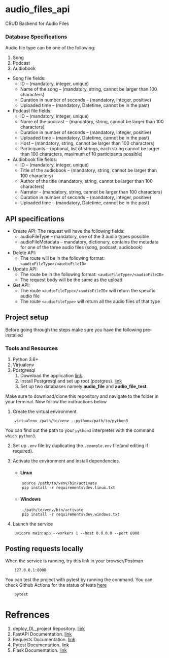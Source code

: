 # audio_files_api
CRUD Backend for Audio Files

### Database Specifications
Audio file type can be one of the following:
1. Song
2. Podcast
3. Audiobook

- Song file fields:
    - ID – (mandatory, integer, unique)
    - Name of the song – (mandatory, string, cannot be larger than 100
    characters)
    - Duration in number of seconds – (mandatory, integer, positive)
    - Uploaded time – (mandatory, Datetime, cannot be in the past)
- Podcast file fields:
    - ID – (mandatory, integer, unique)
    - Name of the podcast – (mandatory, string, cannot be larger than 100
    characters)
    - Duration in number of seconds – (mandatory, integer, positive)
    - Uploaded time – (mandatory, Datetime, cannot be in the past)
    - Host – (mandatory, string, cannot be larger than 100 characters)
    - Participants – (optional, list of strings, each string cannot be larger than
    100 characters, maximum of 10 participants possible)
- Audiobook file fields:
    - ID – (mandatory, integer, unique)
    - Title of the audiobook – (mandatory, string, cannot be larger than 100
    characters)
    - Author of the title (mandatory, string, cannot be larger than 100
    characters)
    - Narrator - (mandatory, string, cannot be larger than 100 characters)
    - Duration in number of seconds – (mandatory, integer, positive)
    - Uploaded time – (mandatory, Datetime, cannot be in the past)


## API specifications
- Create API: The request will have the following fields:
    - audioFileType – mandatory, one of the 3 audio types possible
    - audioFileMetadata – mandatory, dictionary, contains the metadata for one of the three audio files (song, podcast, audiobook)
- Delete API:
    - The route will be in the following format: `<audioFileType>/<audioFileID>`
- Update API:
    - The route be in the following format: `<audioFileType>/<audioFileID>`
    - The request body will be the same as the upload
- Get API:
    - The route `<audioFileType>/<audioFileID>` will return the specific audio
    file
    - The route `<audioFileType>` will return all the audio files of that type

## Project setup
Before going through the steps make sure you have the following pre-installed

### Tools and Resources
1. Python 3.6+
2. Virtualenv
3. Postgresql 
    1. Download the application [link](https://www.enterprisedb.com/downloads/postgres-postgresql-downloads). 
    2. Install Postgresql and set up root (postgres). [link](https://www.postgresqltutorial.com/install-postgresql/)
    3. Set up two databases namely __audio_file__ and __audio_file_test__.
    

Make sure to download/clone this repository and navigate to the folder in your terminal. Now follow the indtructions below

1. Create the virtual environment.
```
    virtualenv /path/to/venv --python=/path/to/python3
```
You can find out the path to your `python3` interpreter with the command `which python3`.

2. Set up `.env` file by duplicating the `.example.env` file(and editing if required).

3. Activate the environment and install dependencies.
    - #### Linux
    ```
        source /path/to/venv/bin/activate
        pip install -r requirements\dev.linux.txt
    ```

    - #### Windows
    ```
        ./path/to/venv/bin/activate
        pip install -r requirements\dev.windows.txt
    ```

4. Launch the service
```
    uvicorn main:app --workers 1 --host 0.0.0.0 --port 8008
```

## Posting requests locally
When the service is running, try this link in your browser/Postman
```
    127.0.0.1:8008
```

You can test the project with pytest by running the command. You can check Github Actions for the status of tests [here](https://github.com/iamr0b0tx/audio_files_api/actions) 
```
    pytest
```


# Refrences
1. deploy_DL_project Repository. [link](https://github.com/Semicolon-Tech/deploy_DL_project_with_fastapi)
2. FastAPI Documentation. [link](https://fastapi.tiangolo.com/)
3. Requests Documentation. [link](https://requests.readthedocs.io/en/master/)
4. Pytest Documentation. [link](https://docs.pytest.org/en/stable/contents.html)
5. Flask Documentation. [link](https://flask.palletsprojects.com/en/1.1.x/)

